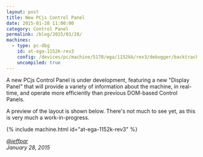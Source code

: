 ```yaml
---
layout: post
title: New PCjs Control Panel
date: 2015-01-28 11:00:00
category: Control Panel
permalink: /blog/2015/01/28/
machines:
  - type: pc-dbg
    id: at-ega-1152k-rev3
    config: /devices/pc/machine/5170/ega/1152kb/rev3/debugger/backtrack/machine.xml
    uncompiled: true
---
```


A new PCjs Control Panel is under development, featuring a new "Display Panel" that will provide a variety of
information about the machine, in real-time, and operate more efficiently than previous DOM-based Control Panels.

A preview of the layout is shown below.  There's not much to see yet, as this is very much a work-in-progress.

{% include machine.html id="at-ega-1152k-rev3" %}

*[@jeffpar](http://twitter.com/jeffpar)*  
*January 28, 2015*
